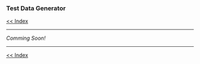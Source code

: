 ### Test Data Generator

[<< Index](/wiki/index.md)

---

*Comming Soon!*

---

[<< Index](/wiki/index.md)
